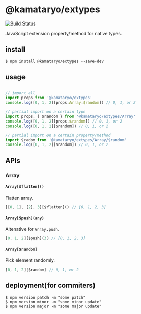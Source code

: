 # @kamataryo/extypes

[![Build Status](https://travis-ci.org/kamataryo/extypes.svg?branch=master)](https://travis-ci.org/kamataryo/extypes)

JavaScript extension property/method for native types.

## install

```shell
$ npm install @kamataryo/extypes --save-dev
```

## usage

```javascript

// import all
import props from '@kamataryo/extypes'
console.log([0, 1, 2][props.Array.$random]) // 0, 1, or 2

// partial import on a certain type
import props, { $random } from '@kamataryo/extypes/Array'
console.log([0, 1, 2][props.$random]) // 0, 1, or 2
console.log([0, 1, 2][$random]) // 0, 1, or 2

// partial import on a certain property/method
import $radom from '@kamataryo/extypes/Array/$random'
console.log([0, 1, 2][$random]) // 0, 1, or 2
```

## APIs

### Array

####  `Array[$flatten]()`

Flatten array.

```javascript
[[0, 1], [2], 3][$flatten]() // [0, 1, 2, 3]
```

#### `Array[$push](any)`

Altenative for `Array.push`.

```javascript
[0, 1, 2][$push](3) // [0, 1, 2, 3]
```

#### `Array[$random]`

Pick element randomly.

```javascript
[0, 1, 2][$random] // 0, 1, or 2
```
## deployment(for commiters)

```shell
$ npm version patch -m "some patch"
$ npm version minor -m "some minor update"
$ npm version major -m "some major update"
```
